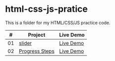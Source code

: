 # html-css-js-pratice

This is a folder for my HTML/CSS/JS practice code.

|  #  | Project                                                                                       | Live Demo                                                           |
| :-: | --------------------------------------------------------------------------------------------- | ------------------------------------------------------------------- |
| 01  | [slider](https://github.com/JamieChen007/html-css-js-pratice/tree/master/01%20slider)         | [Live Demo](https://50projects50days.com/projects/expanding-cards/) |
| 02  | [Progress Steps](https://github.com/bradtraversy/50projects50days/tree/master/progress-steps) | [Live Demo](https://50projects50days.com/projects/progress-steps/)  |
